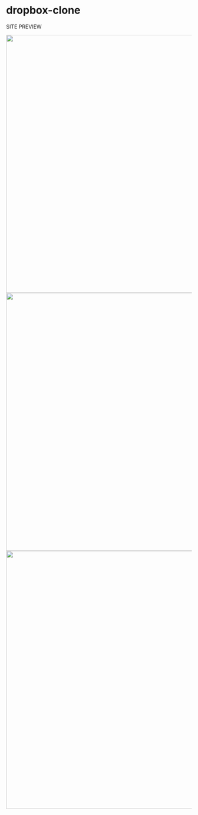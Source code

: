 # dropbox-clone

SITE PREVIEW

<div align="center">
<img src="https://user-images.githubusercontent.com/74994693/148138853-b37ee90e-6990-44fd-a886-7edf96f37ff5.png" width="700px" />
</div>

<div align="center">
<img src="https://user-images.githubusercontent.com/74994693/148138868-0d518fe3-8f26-4801-83a8-d67f69e4fc7d.png" width="700px" />
</div>

<div align="center">
<img src="https://user-images.githubusercontent.com/74994693/148138877-98c414a3-ddfe-481f-927b-28eafa071418.png" width="700px" />
</div>
